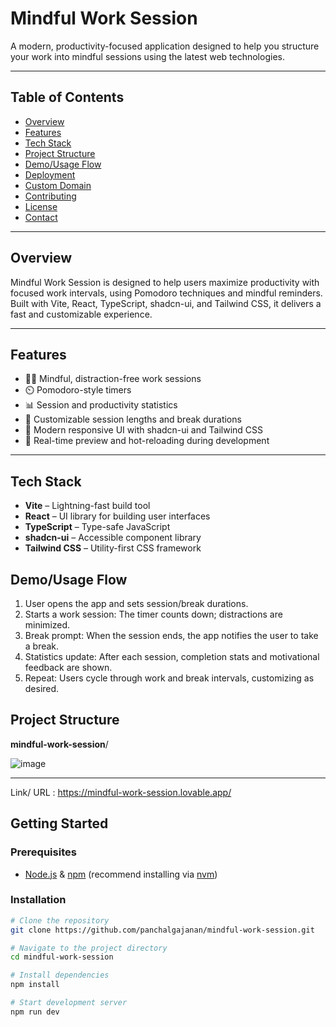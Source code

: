 # Mindful Work Session

A modern, productivity-focused application designed to help you structure your work into mindful sessions using the latest web technologies.

---

## Table of Contents

- [Overview](#overview)
- [Features](#features)
- [Tech Stack](#tech-stack)
- [Project Structure](#Project-Structure)
- [Demo/Usage Flow](#Demo/Usage-Flow)
- [Deployment](#deployment)
- [Custom Domain](#custom-domain)
- [Contributing](#contributing)
- [License](#license)
- [Contact](#contact)

---

## Overview

Mindful Work Session is designed to help users maximize productivity with focused work intervals, using Pomodoro techniques and mindful reminders. Built with Vite, React, TypeScript, shadcn-ui, and Tailwind CSS, it delivers a fast and customizable experience.

---

## Features

- 🧘‍♂️ Mindful, distraction-free work sessions
- ⏲️ Pomodoro-style timers
- 📊 Session and productivity statistics
- 📝 Customizable session lengths and break durations
- 🎨 Modern responsive UI with shadcn-ui and Tailwind CSS
- 🔄 Real-time preview and hot-reloading during development

---

## Tech Stack

- **Vite** – Lightning-fast build tool
- **React** – UI library for building user interfaces
- **TypeScript** – Type-safe JavaScript
- **shadcn-ui** – Accessible component library
- **Tailwind CSS** – Utility-first CSS framework


## Demo/Usage Flow
1.	User opens the app and sets session/break durations.
2.	Starts a work session:
The timer counts down; distractions are minimized.
3.	Break prompt:
When the session ends, the app notifies the user to take a break.
4.	Statistics update:
After each session, completion stats and motivational feedback are shown.
5.	Repeat:
Users cycle through work and break intervals, customizing as desired.



## Project Structure

**mindful-work-session**/

![image](https://github.com/user-attachments/assets/96f13a84-800d-4fce-8164-975edb6a3230)




---
Link/ URL : https://mindful-work-session.lovable.app/
## Getting Started

### Prerequisites

- [Node.js](https://nodejs.org/) & [npm](https://www.npmjs.com/) (recommend installing via [nvm](https://github.com/nvm-sh/nvm#installing-and-updating))

### Installation

```sh
# Clone the repository
git clone https://github.com/panchalgajanan/mindful-work-session.git

# Navigate to the project directory
cd mindful-work-session

# Install dependencies
npm install

# Start development server
npm run dev
